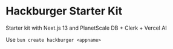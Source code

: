 # Hackburger Starter Kit

Starter kit with Next.js 13 and PlanetScale DB + Clerk + Vercel AI

Use `bun create hackburger <appname>`
